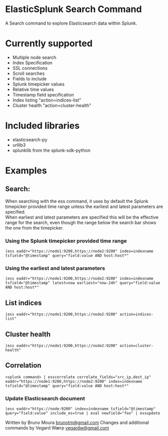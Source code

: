 ElasticSplunk Search Command
====================================================

A Search command to explore Elasticsearch data within Splunk.

# Currently supported
- Multiple node search
- Index Specification
- SSL connections
- Scroll searches
- Fields to include
- Splunk timepicker values
- Relative time values
- Timestamp field specification
- Index listing "action=indices-list"
- Cluster health "action=cluster-health"

# Included libraries
- elasticsearch-py
- urllib3
- splunklib from the splunk-sdk-python

# Examples

## Search:

When searching with the ess command, it uses by default the Splunk timepicker provided time range unless the earliest and latest parameters are specified.</br>
When earliest and latest parameters are specified this will be the effective range for the search, even though the range below the search bar shows the one from the timepicker.

### Using the Splunk timepicker provided time range
```
|ess eaddr="https://node1:9200,https://node2:9200" index=indexname tsfield="@timestamp" query="field:value AND host:host*"
```

### Using the earliest and latest parameters
```
|ess eaddr="https://node1:9200,https://node2:9200" index=indexname tsfield="@timestamp" latest=now earliest="now-24h" query="field:value AND host:host*"
```

## List indices
```
|ess eaddr="https://node1:9200,https://node2:9200" action=indices-list"
```

## Cluster health
```
|ess eaddr="https://node1:9200,https://node2:9200" action=cluster-health"
```

## Correlation
```
<splunk command> | esscorrelate correlate_fields="src_ip,dest_ip" eaddr="https://node1:9200,https://node2:9200" index=indexname tsfield="@timestamp" query="field:value AND host:host*"
```

### Update Elasticsearch document
```
|ess eaddr="https://node:9200" index=indexname tsfield="@timestamp" query="field:value" include_es=true | eval newfield="foo" | essupdate
```

Written by Bruno Moura <brunotm@gmail.com>
Changes and additional commands by Vegard Wærp <vegardw@gmail.com>
